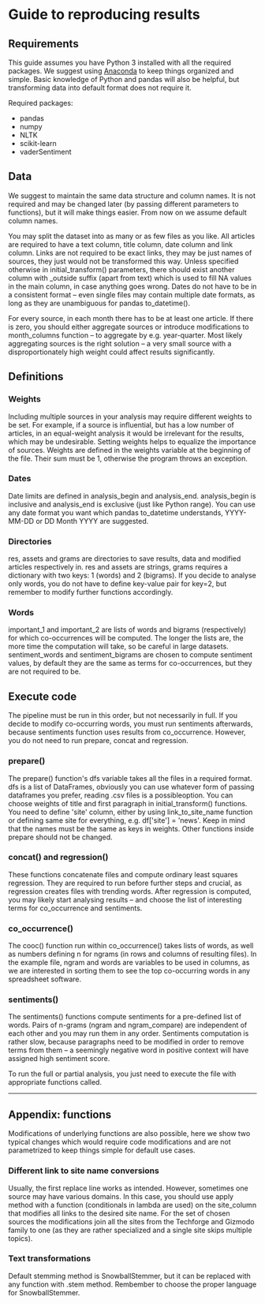 # Guide to reproducing results

## Requirements

This guide assumes you have Python 3 installed with all the required packages. We suggest using [Anaconda](https://www.anaconda.com) to keep things organized and simple. Basic knowledge of Python and pandas will also be helpful, but transforming data into default format does not require it.

Required packages:
* pandas
* numpy
* NLTK
* scikit-learn
* vaderSentiment

## Data

We suggest to maintain the same data structure and column names. It is not required and may be changed later (by passing different parameters to functions), but it will make things easier. From now on we assume default column names.

You may split the dataset into as many or as few files as you like. All articles are required to have a text column, title column, date column and link column. Links are not required to be exact links, they may be just names of sources, they just would not be transformed this way. Unless specified otherwise in initial_transform() parameters, there should exist another column with \_outside suffix (apart from text) which is used to fill NA values in the main column, in case anything goes wrong. Dates do not have to be in a consistent format – even single files may contain multiple date formats, as long as they are unambiguous for pandas to_datetime().

For every source, in each month there has to be at least one article. If there is zero, you should either aggregate sources or introduce modifications to month_columns function – to aggregate by e.g. year-quarter. Most likely aggregating sources is the right solution – a very small source with a disproportionately high weight could affect results significantly.

## Definitions

### Weights
Including multiple sources in your analysis may require different weights to be set. For example, if a source is influential, but has a low number of articles, in an equal-weight analysis it would be irrelevant for the results, which may be undesirable. Setting weights helps to equalize the importance of sources. Weights are defined in the weights variable at the beginning of the file. Their sum must be 1, otherwise the program throws an exception.

### Dates
Date limits are defined in analysis_begin and analysis_end. analysis_begin is inclusive and analysis_end is exclusive (just like Python range). You can use any date format you want which pandas to_datetime understands, YYYY-MM-DD or DD Month YYYY are suggested.

### Directories
res, assets and grams are directories to save results, data and modified articles respectively in. res and assets are strings, grams requires a dictionary with two keys: 1 (words) and 2 (bigrams). If you decide to analyse only words, you do not have to define key-value pair for key=2, but remember to modify further functions accordingly.

### Words
important_1 and important_2 are lists of words and bigrams (respectively) for which co-occurrences will be computed. The longer the lists are, the more time the computation will take, so be careful in large datasets. sentiment_words and sentiment_bigrams are chosen to compute sentiment values, by default they are the same as terms for co-occurrences, but they are not required to be.

## Execute code

The pipeline must be run in this order, but not necessarily in full. If you decide to modify co-occurring words, you must run sentiments afterwards, because sentiments function uses results from co_occurrence. However, you do not need to run prepare, concat and regression.

### prepare()
The prepare() function's dfs variable takes all the files in a required format. dfs is a list of DataFrames, obviously you can use whatever form of passing dataframes you prefer, reading .csv files is a possibleoption. You can choose weights of title and first paragraph in initial_transform() functions. You need to define 'site' column, either by using link_to_site_name function or defining same site for everything, e.g. df['site'] = 'news'. Keep in mind that the names must be the same as keys in weights. Other functions inside prepare should not be changed.

### concat() and regression()
These functions concatenate files and compute ordinary least squares regression. They are required to run before further steps and crucial, as regression creates files with trending words. After regression is computed, you may likely start analysing results – and choose the list of interesting terms for co_occurrence and sentiments.

### co_occurrence()
The cooc() function run within co_occurrence() takes lists of words, as well as numbers defining n for ngrams (in rows and columns of resulting files). In the example file, ngram and words are variables to be used in columns, as we are interested in sorting them to see the top co-occurring words in any spreadsheet software.

### sentiments()
The sentiments() functions compute sentiments for a pre-defined list of words. Pairs of n-grams (ngram and ngram_compare) are independent of each other and you may run them in any order. Sentiments computation is rather slow, because paragraphs need to be modified in order to remove terms from them – a seemingly negative word in positive context will have assigned high sentiment score.

To run the full or partial analysis, you just need to execute the file with appropriate functions called.

---

## Appendix: functions

Modifications of underlying functions are also possible, here we show two typical changes which would require code modifications and are not parametrized to keep things simple for default use cases.

### Different link to site name conversions
Usually, the first replace line works as intended. However, sometimes one source may have various domains. In this case, you should use apply method with a function (conditionals in lambda are used) on the site_column that modifies all links to the desired site name. For the set of chosen sources the modifications join all the sites from the Techforge and Gizmodo family to one (as they are rather specialized and a single site skips multiple topics).

### Text transformations
Default stemming method is SnowballStemmer, but it can be replaced with any function with .stem method. Rembember to choose the proper language for SnowballStemmer.
